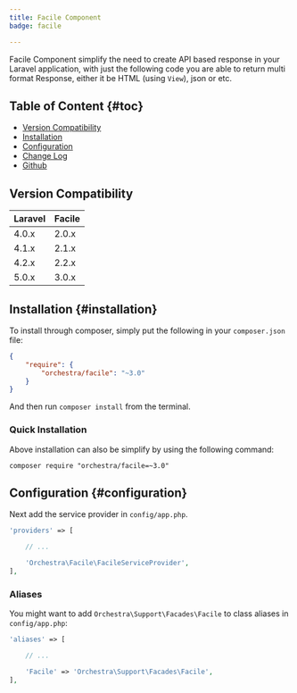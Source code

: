 ```yaml
---
title: Facile Component
badge: facile

---
```


Facile Component simplify the need to create API based response in your Laravel application, with just the following code you are able to return multi format Response, either it be HTML (using `View`), json or etc.

## Table of Content {#toc}

* [Version Compatibility](#compatibility)
* [Installation](#installation)
* [Configuration](#configuration)
* [Change Log]({doc-url}/components/facile/changes#v2-2)
* [Github](https://github.com/orchestral/facile)

<a name="compatibility"></a>
## Version Compatibility

Laravel    | Facile
:----------|:----------
 4.0.x     | 2.0.x
 4.1.x     | 2.1.x
 4.2.x     | 2.2.x
 5.0.x     | 3.0.x

<a name="installation"></a>
## Installation {#installation}

To install through composer, simply put the following in your `composer.json` file:

```json
{
	"require": {
		"orchestra/facile": "~3.0"
	}
}
```

And then run `composer install` from the terminal.

<a name="quick-installation"></a>
### Quick Installation

Above installation can also be simplify by using the following command:

	composer require "orchestra/facile=~3.0"

<a name="configuration"></a>
## Configuration {#configuration}

Next add the service provider in `config/app.php`.

```php
'providers' => [

	// ...

	'Orchestra\Facile\FacileServiceProvider',
],
```

### Aliases

You might want to add `Orchestra\Support\Facades\Facile` to class aliases in `config/app.php`:

```php
'aliases' => [

	// ...

	'Facile' => 'Orchestra\Support\Facades\Facile',
],
```
